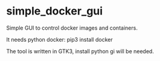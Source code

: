 # simple_docker_gui
Simple GUI to control docker images and containers.

It needs python docker:
pip3 install docker

The tool is written in GTK3, install python gi will be needed.
